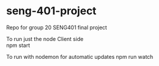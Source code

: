 # seng-401-project
Repo for group 20 SENG401 final project

To run just the node Client side  
npm start

To run with nodemon for automatic updates
npm run watch
